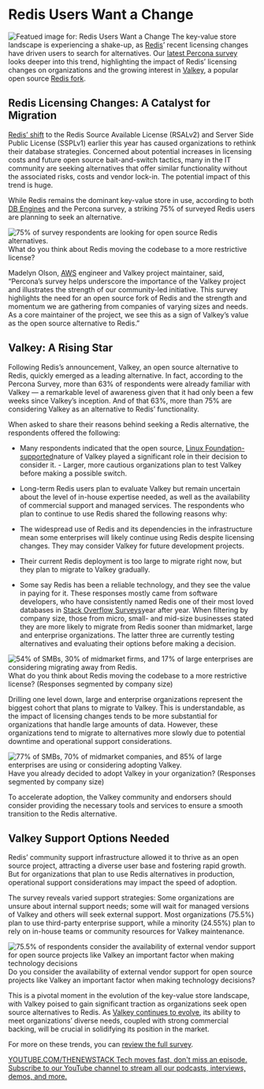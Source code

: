 # Redis Users Want a Change
![Featued image for: Redis Users Want a Change](https://cdn.thenewstack.io/media/2024/10/5612de29-redis-users-want-change-1024x576.jpg)
The key-value store landscape is experiencing a shake-up, as [Redis](https://redis.com/?utm_content=inline+mention)’ recent licensing changes have driven users to search for alternatives. Our [latest Percona survey](https://www.percona.com/resources/2024-valkey-adoption-report) looks deeper into this trend, highlighting the impact of Redis’ licensing changes on organizations and the growing interest in [Valkey](https://thenewstack.io/valkey-a-redis-fork-with-a-future/), a popular open source [Redis fork](https://thenewstack.io/valkey-is-a-different-kind-of-fork/).

## Redis Licensing Changes: A Catalyst for Migration
[Redis’ shift](https://redis.io/blog/redis-adopts-dual-source-available-licensing/?utm_source=the+new+stack&utm_medium=referral&utm_content=inline-mention&utm_campaign=tns+platform) to the Redis Source Available License (RSALv2) and Server Side Public License (SSPLv1) earlier this year has caused organizations to rethink their database strategies. Concerned about potential increases in licensing costs and future open source bait-and-switch tactics, many in the IT community are seeking alternatives that offer similar functionality without the associated risks, costs and vendor lock-in.
The potential impact of this trend is huge.

While Redis remains the dominant key-value store in use, according to both [DB Engines](https://db-engines.com/en/ranking/key-value+store) and the Percona survey, a striking 75% of surveyed Redis users are planning to seek an alternative.

![75% of survey respondents are looking for open source Redis alternatives.](https://cdn.thenewstack.io/media/2024/10/0cd75424-planning-redis-migration2-1024x274.png)
What do you think about Redis moving the codebase to a more restrictive license?

Madelyn Olson, [AWS](https://aws.amazon.com/?utm_content=inline+mention) engineer and Valkey project maintainer, said, “Percona’s survey helps underscore the importance of the Valkey project and illustrates the strength of our community-led initiative. This survey highlights the need for an open source fork of Redis and the strength and momentum we are gathering from companies of varying sizes and needs. As a core maintainer of the project, we see this as a sign of Valkey’s value as the open source alternative to Redis.”

## Valkey: A Rising Star
Following Redis’s announcement, Valkey, an open source alternative to Redis, quickly emerged as a leading alternative. In fact, according to the Percona Survey, more than 63% of respondents were already familiar with Valkey — a remarkable level of awareness given that it had only been a few weeks since Valkey’s inception. And of that 63%, more than 75% are considering Valkey as an alternative to Redis’ functionality.

When asked to share their reasons behind seeking a Redis alternative, the respondents offered the following:

- Many respondents indicated that the open source,
[Linux Foundation-supported](https://thenewstack.io/linux-foundation-forks-the-open-source-redis-as-valkey/)nature of Valkey played a significant role in their decision to consider it. - Larger, more cautious organizations plan to test Valkey before making a possible switch.
- Long-term Redis users plan to evaluate Valkey but remain uncertain about the level of in-house expertise needed, as well as the availability of commercial support and managed services.
The respondents who plan to continue to use Redis shared the following reasons why:

- The widespread use of Redis and its dependencies in the infrastructure mean some enterprises will likely continue using Redis despite licensing changes. They may consider Valkey for future development projects.
- Their current Redis deployment is too large to migrate right now, but they plan to migrate to Valkey gradually.
- Some say Redis has been a reliable technology, and they see the value in paying for it. These responses mostly came from software developers, who have consistently named Redis one of their most loved databases in
[Stack Overflow Surveys](https://survey.stackoverflow.co/2024/technology#2-databases)year after year.
When filtering by company size, those from micro, small- and mid-size businesses stated they are more likely to migrate from Redis sooner than midmarket, large and enterprise organizations. The latter three are currently testing alternatives and evaluating their options before making a decision.

![54% of SMBs, 30% of midmarket firms, and 17% of large enterprises are considering migrating away from Redis.](https://cdn.thenewstack.io/media/2024/10/ef142c0b-planning-redis-migration-company-size-1024x389.png)
What do you think about Redis moving the codebase to a more restrictive license? (Responses segmented by company size)

Drilling one level down, large and enterprise organizations represent the biggest cohort that plans to migrate to Valkey. This is understandable, as the impact of licensing changes tends to be more substantial for organizations that handle large amounts of data. However, these organizations tend to migrate to alternatives more slowly due to potential downtime and operational support considerations.

![77% of SMBs, 70% of midmarket companies, and 85% of large enterprises are using or considering adopting Valkey.](https://cdn.thenewstack.io/media/2024/10/f9a5b32f-valkey-migration-1024x389.png)
Have you already decided to adopt Valkey in your organization? (Responses segmented by company size)

To accelerate adoption, the Valkey community and endorsers should consider providing the necessary tools and services to ensure a smooth transition to the Redis alternative.

## Valkey Support Options Needed
Redis’ community support infrastructure allowed it to thrive as an open source project, attracting a diverse user base and fostering rapid growth. But for organizations that plan to use Redis alternatives in production, operational support considerations may impact the speed of adoption.

The survey reveals varied support strategies: Some organizations are unsure about internal support needs; some will wait for managed versions of Valkey and others will seek external support. Most organizations (75.5%) plan to use third-party enterprise support, while a minority (24.55%) plan to rely on in-house teams or community resources for Valkey maintenance.

![75.5% of respondents consider the availability of external vendor support for open source projects like Valkey an important factor when making technology decisions](https://cdn.thenewstack.io/media/2024/10/94ee23ab-redis-moving-to-restrictive-license-1024x558.png)
Do you consider the availability of external vendor support for open source projects like Valkey an important factor when making technology decisions?

This is a pivotal moment in the evolution of the key-value store landscape, with Valkey poised to gain significant traction as organizations seek open source alternatives to Redis. As [Valkey continues to evolve](https://thenewstack.io/valkey-will-not-just-be-a-redis-retread/), its ability to meet organizations’ diverse needs, coupled with strong commercial backing, will be crucial in solidifying its position in the market.

For more on these trends, you can [review the full survey](https://learn.percona.com/hubfs/Collateral/Whitepapers/Adoption-Trends-Through-a-Valkey-Lens-WhitePaper.pdf).

[
YOUTUBE.COM/THENEWSTACK
Tech moves fast, don't miss an episode. Subscribe to our YouTube
channel to stream all our podcasts, interviews, demos, and more.
](https://youtube.com/thenewstack?sub_confirmation=1)